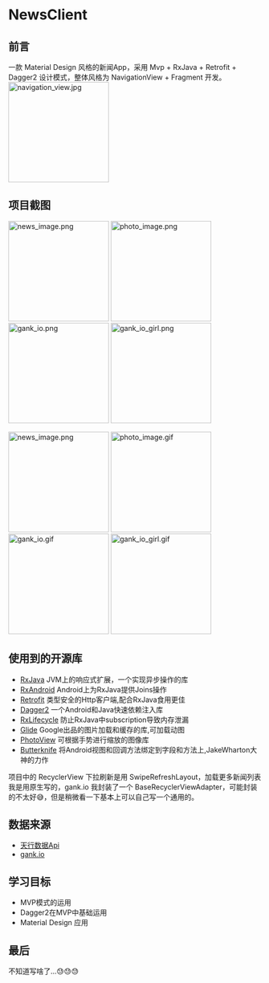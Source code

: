 # NewsClient

[1]:https://github.com/ReactiveX/RxJava
[2]:https://github.com/ReactiveX/RxAndroid
[3]:https://github.com/square/retrofit
[4]:https://github.com/google/dagger
[5]:https://github.com/trello/RxLifecycle
[6]:https://github.com/bumptech/glide
[7]:https://github.com/chrisbanes/PhotoView
[8]:https://github.com/JakeWharton/butterknife

## 前言
一款 Material Design 风格的新闻App，采用 Mvp + RxJava + Retrofit + Dagger2 设计模式，整体风格为  NavigationView + Fragment 开发。
<img src="https://github.com/wz1509/NewsClient/blob/master/image/client_%20navigation_view.jpg?raw=true" width="200" hight="356" alt="navigation_view.jpg" title="navigation_view.jpg" />

## 项目截图
<img src="https://github.com/wz1509/NewsClient/blob/master/image/news_image.png?raw=true" width="200" hight="356" alt="news_image.png" title="news_image.png" />  <img src="https://github.com/wz1509/NewsClient/blob/master/image/photo_image.png?raw=true" width="200" hight="356" alt="photo_image.png" title="photo_image.png" /> <img src="https://github.com/wz1509/NewsClient/blob/master/image/gank_io.png?raw=true" width="200" hight="356" alt="gank_io.png" title="gank_io.png" />  <img src="https://github.com/wz1509/NewsClient/blob/master/image/gank_io_girl.png?raw=true" width="200" hight="356" alt="gank_io_girl.png" title="gank_io_girl.png" />

<img src="https://github.com/wz1509/NewsClient/blob/master/image/news_image.gif?raw=true" width="200" hight="356" alt="news_image.png" title="news_image.png" />  <img src="https://github.com/wz1509/NewsClient/blob/master/image/photo_image.gif?raw=true" width="200" hight="356" alt="photo_image.gif" title="photo_image.gif" /> <img src="https://github.com/wz1509/NewsClient/blob/master/image/gank_io.gif?raw=true" width="200" hight="356" alt="gank_io.gif" title="gank_io.gif" />  <img src="https://github.com/wz1509/NewsClient/blob/master/image/gank_io_girl.gif?raw=true" width="200" hight="356" alt="gank_io_girl.gif" title="gank_io_girl.gif" />

## 使用到的开源库
- [RxJava][1]        JVM上的响应式扩展，一个实现异步操作的库
- [RxAndroid][2]   Android上为RxJava提供Joins操作
- [Retrofit][3]        类型安全的Http客户端,配合RxJava食用更佳
- [Dagger2][4]      一个Android和Java快速依赖注入库
- [RxLifecycle][5] 防止RxJava中subscription导致内存泄漏
- [Glide][6]           Google出品的图片加载和缓存的库,可加载动图
- [PhotoView][7]  可根据手势进行缩放的图像库
- [Butterknife][8] 将Android视图和回调方法绑定到字段和方法上,JakeWharton大神的力作

项目中的 RecyclerView 下拉刷新是用 SwipeRefreshLayout，加载更多新闻列表我是用原生写的，gank.io 我封装了一个 BaseRecyclerViewAdapter，可能封装的不太好😅，但是稍微看一下基本上可以自己写一个通用的。

## 数据来源
- [天行数据Api](https://www.tianapi.com/)
- [gank.io](http://gank.io/api)

## 学习目标
- MVP模式的运用
- Dagger2在MVP中基础运用
- Material Design 应用

## 最后
不知道写啥了...😓😓😓


